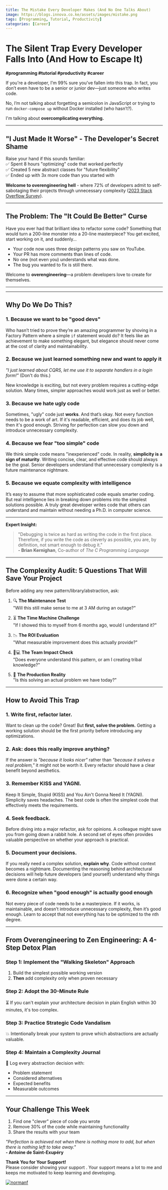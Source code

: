 ```yaml
---
title: The Mistake Every Developer Makes (And No One Talks About)
image: https://blogs.innova.co.ke/assets/images/mistake.png
tags: [Programming, Tutorial, Productivity]
categories: [Career]
---
```



# The Silent Trap Every Developer Falls Into (And How to Escape It)

**#programming #tutorial #productivity #career**

If you're a developer, I'm 99% sure you've fallen into this trap. In fact, you don’t even have to be a senior or junior dev—just someone who writes code.

No, I’m not talking about forgetting a semicolon in JavaScript or trying to run `docker-compose up` without Docker installed (who hasn’t?).

I'm talking about **overcomplicating everything.**

---

## "I Just Made It Worse" - The Developer's Secret Shame

Raise your hand if this sounds familiar:  
✅ Spent 8 hours "optimizing" code that worked perfectly  
✅ Created 5 new abstract classes for "future flexibility"  
✅ Ended up with 3x more code than you started with

**Welcome to overengineering hell** - where 72% of developers admit to self-sabotaging their projects through unnecessary complexity ([2023 Stack Overflow Survey](https://example.com)).

---

## The Problem: The "It Could Be Better" Curse

Have you ever had that brilliant idea to refactor some code? Something that would turn a 200-line monster into a 20-line masterpiece? You get excited, start working on it, and suddenly…

- Your code now uses three design patterns you saw on YouTube.
- Your PR has more comments than lines of code.
- No one (not even you) understands what was done.
- The bug you wanted to fix is still there.

Welcome to **overengineering**—a problem developers love to create for themselves.

---

---

## Why Do We Do This?

### 1. Because we want to be "good devs"

Who hasn’t tried to prove they’re an amazing programmer by shoving in a Factory Pattern where a simple `if` statement would do? It feels like an achievement to make something elegant, but elegance should never come at the cost of clarity and maintainability.

### 2. Because we just learned something new and want to apply it

*"I just learned about CQRS, let me use it to separate handlers in a login form!"* (Don't do this.)

New knowledge is exciting, but not every problem requires a cutting-edge solution. Many times, simpler approaches would work just as well or better.

### 3. Because we hate ugly code

Sometimes, "ugly" code just **works**. And that’s okay. Not every function needs to be a work of art. If it's readable, efficient, and does its job well, then it's good enough. Striving for perfection can slow you down and introduce unnecessary complexity.

### 4. Because we fear "too simple" code

We think simple code means "inexperienced" code. In reality, **simplicity is a sign of maturity**. Writing concise, clear, and effective code should always be the goal. Senior developers understand that unnecessary complexity is a future maintenance nightmare.

### 5. Because we equate complexity with intelligence

It’s easy to assume that more sophisticated code equals smarter coding. But real intelligence lies in breaking down problems into the simplest solutions possible. A truly great developer writes code that others can understand and maintain without needing a Ph.D. in computer science.

---
**Expert Insight:**
> "Debugging is twice as hard as writing the code in the first place. Therefore, if you write the code as cleverly as possible, you are, by definition, not smart enough to debug it."  
> **- Brian Kernighan**, Co-author of *The C Programming Language*

---

## The Complexity Audit: 5 Questions That Will Save Your Project

Before adding any new pattern/library/abstraction, ask:

1. 🔍 **The Maintenance Test**  
   "Will this still make sense to me at 3 AM during an outage?"

2. ⏳ **The Time Machine Challenge**  
   "If I showed this to myself from 6 months ago, would I understand it?"

3. 📉 **The ROI Evaluation**  
   "What measurable improvement does this actually provide?"

4. 🧑💻 **The Team Impact Check**  
   "Does everyone understand this pattern, or am I creating tribal knowledge?"

5. 🚨 **The Production Reality**  
   "Is this solving an actual problem we have today?"

---

## How to Avoid This Trap

### 1. **Write first, refactor later.**
Want to clean up the code? Great! But **first, solve the problem.** Getting a working solution should be the first priority before introducing any optimizations.

### 2. **Ask: does this really improve anything?**
If the answer is *"because it looks nicer"* rather than *"because it solves a real problem,"* it might not be worth it. Every refactor should have a clear benefit beyond aesthetics.

### 3. **Remember KISS and YAGNI.**
Keep It Simple, Stupid (KISS) and You Ain't Gonna Need It (YAGNI). Simplicity saves headaches. The best code is often the simplest code that effectively meets the requirements.

### 4. **Seek feedback.**
Before diving into a major refactor, ask for opinions. A colleague might save you from going down a rabbit hole. A second set of eyes often provides valuable perspective on whether your approach is practical.

### 5. **Document your decisions.**
If you really need a complex solution, **explain why**. Code without context becomes a nightmare. Documenting the reasoning behind architectural decisions will help future developers (and yourself) understand why things were done a certain way.

### 6. **Recognize when "good enough" is actually good enough**
Not every piece of code needs to be a masterpiece. If it works, is maintainable, and doesn’t introduce unnecessary complexity, then it’s good enough. Learn to accept that not everything has to be optimized to the nth degree.

---

## From Overengineering to Zen Engineering: A 4-Step Detox Plan

### Step 1: Implement the "Walking Skeleton" Approach
1. Build the simplest possible working version
2. **Then** add complexity only when proven necessary

### Step 2: Adopt the 30-Minute Rule
⏳ If you can't explain your architecture decision in plain English within 30 minutes, it's too complex.

### Step 3: Practice Strategic Code Vandalism
💥 Intentionally break your system to prove which abstractions are actually valuable.

### Step 4: Maintain a Complexity Journal
📔 Log every abstraction decision with:
- Problem statement
- Considered alternatives
- Expected benefits
- Measurable outcomes

---


## Your Challenge This Week

1. Find one "clever" piece of code you wrote
2. Remove 30% of the code while maintaining functionality
3. Share the results with your team

*"Perfection is achieved not when there is nothing more to add, but when there is nothing left to take away."*  
**- Antoine de Saint-Exupéry**




**Thank You for Your Support!**  
Please consider showing your support . Your support means a lot to me and keeps me motivated to keep learning and developing.


[![normanf](https://cdn.buymeacoffee.com/buttons/v2/default-yellow.png)](https://www.buymeacoffee.com/normanf)
